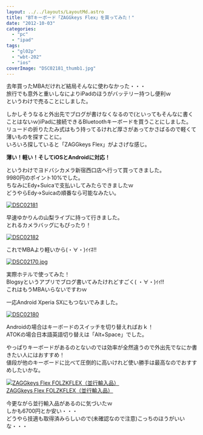 ```yaml
---
layout: ../../layouts/LayoutMd.astro
title: "BTキーボード「ZAGGkeys Flex」を買ってみた！"
date: "2012-10-03"
categories: 
  - "pc"
  - "ipad"
tags: 
  - "gl02p"
  - "wbt-202"
  - "ios"
coverImage: "DSC02181_thumb1.jpg"
---
```


去年買ったMBAだけれど結局そんなに使わなかった・・・  
旅行でも意外と重いしなによりiPadのほうがバッテリー持つし便利ｗ  
というわけで売ることにしました。

しかしそうなると外出先でブログが書けなくなるので(といってもそんなに書くことはないｗ)iPadに接続できるBluetoothキーボードを買うことにしました。  
リュードの折りたたみ式はもう持ってるけれど厚さがあってかさばるので軽くて薄いものを探すことに。  
いろいろ探していると「ZAGGkeys Flex」がよさげな感じ。

**薄い！軽い！そしてiOSとAndroidに対応！**

というわけでヨドバシカメラ新宿西口店へ行って買ってきました。  
9980円のポイント10%でした。  
ちなみにEdy+Suicaで支払いしてみたらできましたｗ  
どうやらEdy→Suicaの順番なら可能なみたい。

[![DSC02181](images/DSC02181_thumb.jpg "DSC02181")](//mizuka123.net/wp-content/uploads/2012/10/DSC02181.jpg)

早速ゆかりんの山梨ライブに持って行きました。  
とれるカメラバッグにもぴったり！

[![DSC02182](images/DSC02182_thumb.jpg "DSC02182")](//mizuka123.net/wp-content/uploads/2012/10/DSC02182.jpg)

これでMBAより軽いから(・∀・)ｲｲﾈ!!

[![DSC02170.jpg](images/10325687666_1ea56cc2c2.jpg)](http://www.flickr.com/photos/67522130@N08/10325687666/ "DSC02170.jpg")

実際ホテルで使ってみた！  
Blogsyというアプリでブログ書いてみたけれどすごく( ・∀・)ｲｲ!!  
これはもうMBAいらないですわｗ

一応Android Xperia SXにもつないでみました。

[![DSC02180](images/DSC02180_thumb.jpg "DSC02180")](//mizuka123.net/wp-content/uploads/2012/10/DSC02180.jpg)

Androidの場合はキーボードのスイッチを切り替えればおｋ！  
ATOKの場合日本語英語切り替えは「Alt+Space」でした。

やっぱりキーボードがあるのとないのでは効率が全然違うので外出先でなにか書きたい人にはおすすめ！  
値段が他のキーボードに比べて圧倒的に高いけれど使い勝手は最高なのでおすすめしたいかな。

[![ZAGGkeys Flex FOLZKFLEX（並行輸入品）](images/31cLdtlmPZL._SL75_.jpg)  
ZAGGkeys Flex FOLZKFLEX（並行輸入品）  
](https://www.amazon.co.jp/exec/obidos/ASIN/B0081G87LO/mizuka123-22/ref=nosim)

今更ながら並行輸入品があるのに気づいたｗ  
しかも6700円とか安い・・・  
どうやら技適も取得済みらしいので(未確認なので注意)こっちのほうがいいな・・・
